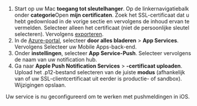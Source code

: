 

1. Start op uw Mac **toegang tot sleutelhanger**. Op de linkernavigatiebalk onder **categorie**Open **mijn certificaten**. Zoek het SSL-certificaat dat u hebt gedownload in de vorige sectie en vervolgens de inhoud ervan te vermelden. Selecteer alleen het certificaat (niet de persoonlijke sleutel selecteren). Vervolgens [exporteren](https://support.apple.com/kb/PH20122?locale=en_US).
2. In de [Azure-portal](https://portal.azure.com/), selecteer **door alles bladeren** > **App Services**. Vervolgens Selecteer uw Mobile Apps-back-end. 
3. Onder **instellingen**, selecteer **App Service-Push**. Selecteer vervolgens de naam van uw notification hub. 
3. Ga naar **Apple Push Notification Services** > **-certificaat uploaden**. Upload het .p12-bestand selecteren van de juiste **modus** (afhankelijk van of uw SSL-clientcertificaat uit eerder is productie- of sandbox). Wijzigingen opslaan.

Uw service is nu geconfigureerd om te werken met pushmeldingen in iOS.

[1]: ./media/app-service-mobile-apns-configure-push/mobile-push-notification-hub.png
